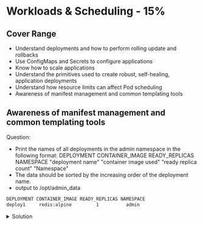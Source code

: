 # Workloads & Scheduling - 15%

## Cover Range

* Understand deployments and how to perform rolling update and rollbacks
* Use ConfigMaps and Secrets to configure applications
* Know how to scale applications
* Understand the primitives used to create robust, self-healing, application deployments
* Understand how resource limits can affect Pod scheduling
* Awareness of manifest management and common templating tools

## Awareness of manifest management and common templating tools

Question:

* Print the names of all deployments in the admin namespace in the following format: DEPLOYMENT CONTAINER_IMAGE READY_REPLICAS NAMESPACE "deployment name" "container image used" "ready replica count" "Namespace"
* The data should be sorted by the increasing order of the deployment name.
* output to /opt/admin_data

```bash
DEPLOYMENT CONTAINER_IMAGE READY_REPLICAS NAMESPACE
deploy1     redis:alpine         1          admin
```

<details><summary>Solution</summary>
<p>

### Concept

* Check deployment yaml format and use -o query by cli.
* Note to add --sort-by args in output
* Output result to file

### Step

Run command to get structure

```bash
kubectl get deploy1 -n admin
```

```yaml
apiVersion: apps/v1
kind: Deployment
metadata:
  annotations:
    deployment.kubernetes.io/revision: "1"
  creationTimestamp: "2022-11-05T03:11:15Z"
  generation: 1
  labels:
    app: deploy1
  name: deploy1
  namespace: admin
  resourceVersion: "4593"
  uid: eca49176-d964-4537-899c-8d23a867c69a
spec:
  progressDeadlineSeconds: 600
  replicas: 1
  revisionHistoryLimit: 10
  selector:
    matchLabels:
      app: deploy1
  strategy:
    rollingUpdate:
      maxSurge: 25%
      maxUnavailable: 25%
    type: RollingUpdate
  template:
    metadata:
      creationTimestamp: null
      labels:
        app: deploy1
    spec:
      containers:
      - image: redis
        imagePullPolicy: Always
        name: redis
        resources: {}
        terminationMessagePath: /dev/termination-log
        terminationMessagePolicy: File
      dnsPolicy: ClusterFirst
      restartPolicy: Always
      schedulerName: default-scheduler
      securityContext: {}
      terminationGracePeriodSeconds: 30
```

Observe the yaml structure and use --sort-by and -o custom-columns to get target output format.
You can check output data in terminal before output to file.

```bash
kubectl get deploy -n admin --sort-by=.metadata.name \
-o custom-columns=DEPLOYMENT:.metadata.name,CONTAINER_IMAGE:.spec.template.spec.containers[].image,READY_REPLICAS:.status.readyReplicas,NAMESPACE:.metadata.namespace > /opt/admin_data
```

Output data

```bash
cat /opt/admin_data

DEPLOYMENT   CONTAINER_IMAGE   READY_REPLICAS   NAMESPACE
deploy1         redis             1                  admin
deploy2         redis:alpine      1                  admin
deploy3         redis:1.16        1                  admin
deploy4         redis:1.17        1                  admin
deploy5         redis:latest      1                  admin
```

</p>
</details>
